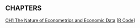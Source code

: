 ## CHAPTERS
[CH1 The Nature of Econometrics and Economic Data](CH1%20The%20Nature%20of%20Econometrics%20and%20Economic%20Data/ch1.pdf) [[R Code](CH1%20The%20Nature%20of%20Econometrics%20and%20Economic%20Data/CH1%20Comupter%20Exercises.R)]
